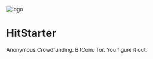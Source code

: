 ![logo](http://i.imgur.com/3MLMXfI.png)

HitStarter
==========

Anonymous Crowdfunding. BitCoin. Tor. You figure it out.
